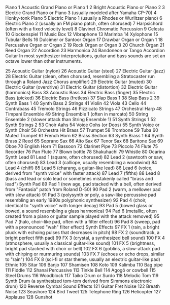 Piano
1 Acoustic Grand Piano or Piano 1
2 Bright Acoustic Piano or Piano 2
3 Electric Grand Piano or Piano 3 (usually modeled after Yamaha CP-70)
4 Honky-tonk Piano
5 Electric Piano 1 (usually a Rhodes or Wurlitzer piano)
6 Electric Piano 2 (usually an FM piano patch, often chorused)
7 Harpsichord (often with a fixed velocity level)
8 Clavinet
Chromatic Percussion
9 Celesta
10 Glockenspiel
11 Music Box
12 Vibraphone
13 Marimba
14 Xylophone
15 Tubular Bells
16 Dulcimer or Santoor
Organ
17 Drawbar Organ or Organ 1
18 Percussive Organ or Organ 2
19 Rock Organ or Organ 3
20 Church Organ
21 Reed Organ
22 Accordion
23 Harmonica
24 Bandoneon or Tango Accordion
Guitar
In most synthesizer interpretations, guitar and bass sounds are set an octave lower than other instruments.

25 Acoustic Guitar (nylon)
26 Acoustic Guitar (steel)
27 Electric Guitar (jazz)
28 Electric Guitar (clean, often chorused, resembling a Stratocaster run through a Roland Jazz Chorus amplifier)
29 Electric Guitar (muted)
30 Electric Guitar (overdrive)
31 Electric Guitar (distortion)
32 Electric Guitar (harmonics)
Bass
33 Acoustic Bass
34 Electric Bass (finger)
35 Electric Bass (picked)
36 Electric Bass (fretless)
37 Slap Bass 1
38 Slap Bass 2
39 Synth Bass 1
40 Synth Bass 2
Strings
41 Violin
42 Viola
43 Cello
44 Contrabass
45 Tremolo Strings
46 Pizzicato Strings
47 Orchestral Harp
48 Timpani
Ensemble
49 String Ensemble 1 (often in marcato)
50 String Ensemble 2 (slower attack than String Ensemble 1)
51 Synth Strings 1
52 Synth Strings 2
53 Choir Aahs
54 Voice Oohs (or Doos)
55 Synth Voice or Synth Choir
56 Orchestra Hit
Brass
57 Trumpet
58 Trombone
59 Tuba
60 Muted Trumpet
61 French Horn
62 Brass Section
63 Synth Brass 1
64 Synth Brass 2
Reed
65 Soprano Sax
66 Alto Sax
67 Tenor Sax
68 Baritone Sax
69 Oboe
70 English Horn
71 Bassoon
72 Clarinet
Pipe
73 Piccolo
74 Flute
75 Recorder
76 Pan Flute
77 Blown bottle
78 Shakuhachi
79 Whistle
80 Ocarina
Synth Lead
81 Lead 1 (square, often chorused)
82 Lead 2 (sawtooth or saw, often chorused)
83 Lead 3 (calliope, usually resembling a woodwind)
84 Lead 4 (chiff)
85 Lead 5 (charang, a guitar-like lead)
86 Lead 6 (voice, derived from "synth voice" with faster attack)
87 Lead 7 (fifths)
88 Lead 8 (bass and lead or solo lead or sometimes mistakenly called "brass and lead")
Synth Pad
89 Pad 1 (new age, pad stacked with a bell, often derived from "Fantasia" patch from Roland D-50)
90 Pad 2 (warm, a mellower pad with slow attack)
91 Pad 3 (polysynth or poly, a saw-like percussive pad resembling an early 1980s polyphonic synthesizer)
92 Pad 4 (choir, identical to "synth voice" with longer decay)
93 Pad 5 (bowed glass or bowed, a sound resembling a glass harmonica)
94 Pad 6 (metallic, often created from a piano or guitar sample played with the attack removed)
95 Pad 7 (halo, choir-like pad, often with a filter effect)
96 Pad 8 (sweep, pad with a pronounced "wah" filter effect)
Synth Effects
97 FX 1 (rain, a bright pluck with echoing pulses that decreases in pitch)
98 FX 2 (soundtrack, a bright perfect fifth pad)
99 FX 3 (crystal, a synthesized bell sound)
100 FX 4 (atmosphere, usually a classical guitar-like sound)
101 FX 5 (brightness, bright pad stacked with choir or bell)
102 FX 6 (goblins, a slow-attack pad with chirping or murmuring sounds)
103 FX 7 (echoes or echo drops, similar to "rain")
104 FX 8 (sci-fi or star theme, usually an electric guitar-like pad)
Ethnic
105 Sitar
106 Banjo
107 Shamisen
108 Koto
109 Kalimba
110 Bag pipe
111 Fiddle
112 Shanai
Percussive
113 Tinkle Bell
114 Agogô or cowbell
115 Steel Drums
116 Woodblock
117 Taiko Drum or Surdo
118 Melodic Tom
119 Synth Drum (a synthesized tom-tom derived from Simmons electronic drum)
120 Reverse Cymbal
Sound Effects
121 Guitar Fret Noise
122 Breath Noise
123 Seashore
124 Bird Tweet
125 Telephone Ring
126 Helicopter
127 Applause
128 Gunshot